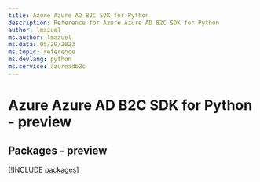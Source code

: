 ```yaml
---
title: Azure Azure AD B2C SDK for Python
description: Reference for Azure Azure AD B2C SDK for Python
author: lmazuel
ms.author: lmazuel
ms.data: 05/29/2023
ms.topic: reference
ms.devlang: python
ms.service: azureadb2c
---
```

# Azure Azure AD B2C SDK for Python - preview
## Packages - preview
[!INCLUDE [packages](azure-ad-b2c-index.md)]